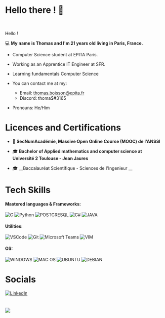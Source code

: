 # Hello there ! 👋

<br>

Hello !

💻 __My name is Thomas and I'm 21 years old living in Paris, France.__ 
<br>

- Computer Science student at EPITA Paris.

- Working as an Apprentice IT Engineer at SFR.

- Learning fundamentals Computer Science

- You can contact me at my:
  - Email: thomas.boisson@epita.fr
  - Discord: thoma$#3165

- Pronouns: He/Him

# Licences and Certifications

- 📜 __SecNumAcadémie, Massive Open Online Course (MOOC) de l'ANSSI__

- 🎓 __Bachelor of Applied mathematics and computer science at Université 2 Toulouse - Jean Jaures__

- 🎓 __Baccalauréat Scientifique - Sciences de l'Ingenieur __

# Tech Skills

#### Mastered languages & Frameworks:

![C](https://img.shields.io/badge/C-00599C?style=for-the-badge&logo=c&logoColor=white)
![Python](https://img.shields.io/badge/Python-3776AB?style=for-the-badge&logo=python&logoColor=white)
![POSTGRESQL](https://img.shields.io/badge/PostgreSQL-316192?style=for-the-badge&logo=postgresql&logoColor=white)
![C#](https://img.shields.io/badge/C%23-239120?style=for-the-badge&logo=c-sharp&logoColor=white)
![JAVA](https://img.shields.io/badge/Java-ED8B00?style=for-the-badge&logo=java&logoColor=white)


#### Utilities:

![VSCode](https://img.shields.io/badge/Visual_Studio_Code-0078D4?style=for-the-badge&logo=visual%20studio%20code&logoColor=white)
![Git](https://img.shields.io/badge/GIT-E44C30?style=for-the-badge&logo=git&logoColor=white)
![Microsoft Teams](https://img.shields.io/badge/Microsoft_Teams-6264A7?style=for-the-badge&logo=microsoft-teams&logoColor=white)
![VIM](https://img.shields.io/badge/VIM-%2311AB00.svg?&style=for-the-badge&logo=vim&logoColor=white)



#### OS:

![WINDOWS](https://img.shields.io/badge/Windows-0078D6?style=for-the-badge&logo=windows&logoColor=white)
![MAC OS](https://img.shields.io/badge/mac%20os-000000?style=for-the-badge&logo=apple&logoColor=white)
![UBUNTU](https://img.shields.io/badge/Ubuntu-E95420?style=for-the-badge&logo=ubuntu&logoColor=white)
![DEBIAN](https://img.shields.io/badge/Debian-A81D33?style=for-the-badge&logo=debian&logoColor=white)

# Socials

[![LinkedIn](https://img.shields.io/badge/LinkedIn-%230077B5.svg?logo=linkedin&logoColor=white)](https://www.linkedin.com/in/thomas-bsn/)

#
![](http://ForTheBadge.com/images/badges/built-with-love.svg)
